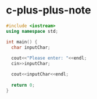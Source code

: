 # c-plus-plus-note
```cpp
#include <iostream> 
using namespace std;

int main() {
  char inputChar;
  
  cout<<"Please enter: "<<endl;
  cin>>inputChar;

  cout<<inputChar<<endl;
  
  return 0;
}
```
